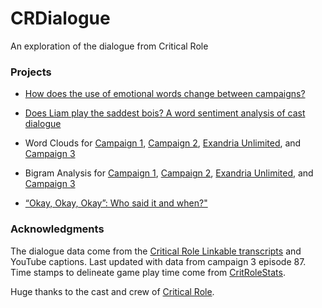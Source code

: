 
# CRDialogue

An exploration of the dialogue from Critical Role

### Projects

  - [How does the use of emotional words change between
    campaigns?](docs/spiderPlots.md)

  - [Does Liam play the saddest bois? A word sentiment analysis of cast
    dialogue](docs/sentiments.md)

  - Word Clouds for [Campaign 1](docs/wordCloudsC1.md), [Campaign
    2](docs/wordCloudsC2.md), [Exandria
    Unlimited](docs/wordCloudsExU1.md), and [Campaign
    3](docs/wordCloudsC3.md)

  - Bigram Analysis for [Campaign 1](docs/bigramsC1.md), [Campaign
    2](docs/bigramsC2.md), [Exandria Unlimited](docs/bigramsExU1.md),
    and [Campaign 3](docs/bigramsC3.md)

  - [“Okay, Okay, Okay”: Who said it and when?"](docs/okay_okay_okay.md)

### Acknowledgments

The dialogue data come from the [Critical Role Linkable
transcripts](https://kryogenix.org/crsearch/) and YouTube captions. Last
updated with data from campaign 3 episode 87. Time stamps to delineate
game play time come from
[CritRoleStats](https://www.critrolestats.com/).

Huge thanks to the cast and crew of [Critical
Role](https://critrole.com/).

